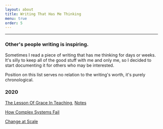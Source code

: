 ```yaml
---
layout: about
title: Writing That Has Me Thinking
menu: true
order: 5
---
```


---

### Other's people writing is inspiring.

Sometimes I read a piece of writing that has me thinking for days or weeks. It's silly to keep all of the good stuff with me and only me, so I decided to start documenting it for others who may be interested.

Position on this list serves no relation to the writing's worth, it's purely chronological.

### 2020

[The Lesson Of Grace In Teaching](http://mathyawp.blogspot.com/2013/01/the-lesson-of-grace-in-teaching.html), [Notes](https://twitter.com/mergesort/status/1343377917334736897)

[How Complex Systems Fail](https://how.complexsystems.fail)

[Change at Scale](https://www.foureyes.me/post/change-at-scale/)

